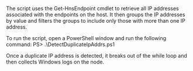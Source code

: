 The script uses the  Get-HnsEndpoint  cmdlet to retrieve all IP addresses associated with the endpoints on the host. It then groups the IP addresses by value and filters the groups to include only those with more than one IP address.

 To run the script, open a PowerShell window and run the following command: 
 PS> .\DetectDuplicateIpAddrs.ps1
 
Once a duplicate IP address is detected, it breaks out of the while loop and then collects Windows logs on the node. 
 